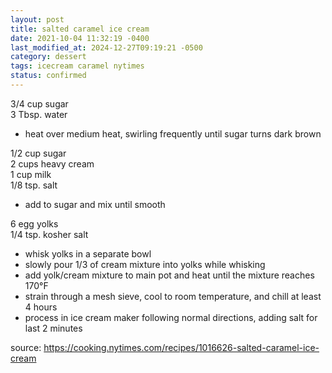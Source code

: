 ```yaml
---
layout: post
title: salted caramel ice cream
date: 2021-10-04 11:32:19 -0400
last_modified_at: 2024-12-27T09:19:21 -0500
category: dessert
tags: icecream caramel nytimes
status: confirmed
---
```


3/4 cup sugar  
3 Tbsp. water  
* heat over medium heat, swirling frequently until sugar turns dark brown

1/2 cup sugar  
2 cups heavy cream  
1 cup milk  
1/8 tsp. salt  
* add to sugar and mix until smooth

6 egg yolks  
1/4 tsp. kosher salt  
* whisk yolks in a separate bowl
* slowly pour 1/3 of cream mixture into yolks while whisking
* add yolk/cream mixture to main pot and heat until the mixture reaches 170°F
* strain through a mesh sieve, cool to room temperature, and chill at least 4 hours
* process in ice cream maker following normal directions, adding salt for last 2 minutes

source: <https://cooking.nytimes.com/recipes/1016626-salted-caramel-ice-cream>
